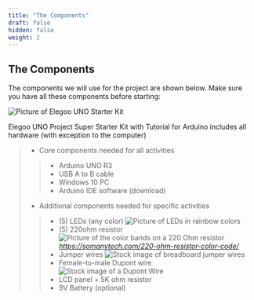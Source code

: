 ```yaml
---
title: "The Components"
draft: false
hidden: false
weight: 2
---
```


## The Components
The components we will use for the project are shown below. Make sure you have all these components before starting: 

![Picture of Elegoo UNO Starter Kit](../img/img2.png)

Elegoo UNO Project Super Starter Kit with Tutorial for Arduino includes all hardware (with exception to the computer)

> * Core components needed for all activities 
> > * Arduino UNO R3
> > * USB A to B cable
> > * Windows 10 PC
> > * Arduino IDE software (download)
> * Additional components needed for specific activities
> > * (5) LEDs (any color)
![Picture of LEDs in rainbow colors](../img/colorful_LEDs.jpg)
> > * (5) 220ohm resistor
![Picture of the color bands on a 220 Ohm resistor](../img/220OhmResistor.jfif)
*https://somanytech.com/220-ohm-resistor-color-code/*
> > * Jumper wires
![Stock image of breadboard jumper wires](../img/jumperWires.png)
> > * Female-to-male Dupont wire
![Stock image of a Dupont Wire](../img/DupontWire.png)
> > * LCD panel + 5K ohm resistor
> > * 9V Battery (optional)
